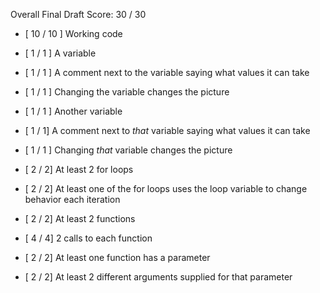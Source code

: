 Overall Final Draft Score: 30 / 30

* [ 10 / 10 ] Working code

* [ 1 / 1 ] A variable
* [ 1 / 1 ] A comment next to the variable saying what values it can take
* [ 1 / 1 ] Changing the variable changes the picture
* [ 1 / 1 ] Another variable
* [ 1 / 1] A comment next to *that* variable saying what values it can take
* [ 1 / 1 ] Changing *that* variable changes the picture

* [ 2 / 2] At least 2 for loops
* [ 2 / 2] At least one of the for loops uses the loop variable to change behavior each iteration

* [ 2 / 2] At least 2 functions
* [ 4 / 4] 2 calls to each function
* [ 2 / 2] At least one function has a parameter
* [ 2 / 2]  At least 2 different arguments supplied for that parameter